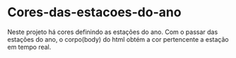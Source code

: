 # Cores-das-estacoes-do-ano
Neste projeto há cores definindo as estações do ano. Com o passar das estações do ano, o corpo(body) do html obtém a cor pertencente a estação em tempo real.
